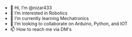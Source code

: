 - 👋 Hi, I’m @nizar433
- 👀 I’m interested in Robotics
- 🌱 I’m currently learning Mechatronics
- 💞️ I’m looking to collaborate on Arduino, Python, and IOT
- 📫 How to reach me via DM's

<!---
nizar433/nizar433 is a ✨ special ✨ repository because its `README.md` (this file) appears on your GitHub profile.
You can click the Preview link to take a look at your changes.
--->

